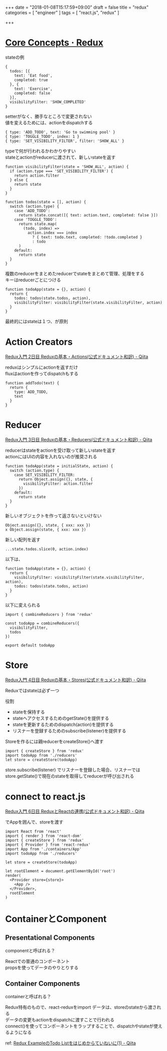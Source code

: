 +++
date = "2018-01-08T15:17:59+09:00"
draft = false
title = "redux"
categories = [ "engineer" ]
tags = [ "react.js", "redux" ]

+++

# [Core Concepts · Redux](https://redux.js.org/docs/introduction/CoreConcepts.html)

stateの例

```
{
  todos: [{
    text: 'Eat food',
    completed: true
  }, {
    text: 'Exercise',
    completed: false
  }],
  visibilityFilter: 'SHOW_COMPLETED'
}
```

setterがなく、勝手なところで変更されない  
値を変えるためには、actionをdispatchする  

```
{ type: 'ADD_TODO', text: 'Go to swimming pool' }
{ type: 'TOGGLE_TODO', index: 1 }
{ type: 'SET_VISIBILITY_FILTER', filter: 'SHOW_ALL' }
```

typeで何が行われるかわかりやすい  
stateとactionがreducerに渡されて、新しいstateを返す

```
function visibilityFilter(state = 'SHOW_ALL', action) {
  if (action.type === 'SET_VISIBILITY_FILTER') {
    return action.filter
  } else {
    return state
  }
}

function todos(state = [], action) {
  switch (action.type) {
    case 'ADD_TODO':
      return state.concat([{ text: action.text, completed: false }])
    case 'TOGGLE_TODO':
      return state.map(
        (todo, index) =>
          action.index === index
            ? { text: todo.text, completed: !todo.completed }
            : todo
      )
    default:
      return state
  }
}
```

複数のreducerをまとめたreducerでstateをまとめて管理、処理をする  
キーはreducerごとにつける  

```
function todoApp(state = {}, action) {
  return {
    todos: todos(state.todos, action),
    visibilityFilter: visibilityFilter(state.visibilityFilter, action)
  }
}
```

最終的にはstateは１つ、が原則  

# Action Creators

[Redux入門 2日目 Reduxの基本・Actions\(公式ドキュメント和訳\) \- Qiita](https://qiita.com/kiita312/items/8f8d047e5cbd87399ccb)  

reduxはシンプルにactionを返すだけ  
fluxはactionを作ってdispatchもする  

```
function addTodo(text) {
  return {
    type: ADD_TODO,
    text
  }
}
```

# Reducer

[Redux入門 3日目 Reduxの基本・Reducers\(公式ドキュメント和訳\) \- Qiita](https://qiita.com/kiita312/items/7fdce94912d6d9c801f8)  

reducerはstateをactionを受け取って新しいstateを返す  
actionにはUIの内容を入れないのが推奨される  

```
function todoApp(state = initialState, action) {
  switch (action.type) {
    case SET_VISIBILITY_FILTER:
      return Object.assign({}, state, {
        visibilityFilter: action.filter
      })
    default:
      return state
  }
}
```

新しいオブジェクトを作って返さないといけない  

```
Object.assign({}, state, { xxx: xxx })
x Object.assign(state, { xxx: xxx })
```

新しい配列を返す  

```
...state.todos.slice(0, action.index)
```

以下は、  

```
function todoApp(state = {}, action) {
  return {
    visibilityFilter: visibilityFilter(state.visibilityFilter, action),
    todos: todos(state.todos, action)
  }
}
```

以下に変えられる  

```
import { combineReducers } from 'redux'

const todoApp = combineReducers({
  visibilityFilter,
  todos
})

export default todoApp
```

# Store

[Redux入門 4日目 Reduxの基本・Stores\(公式ドキュメント和訳\) \- Qiita](https://qiita.com/kiita312/items/377787c24efac64f2495)  

Reduxではstateは必ず一つ  

役割  

- stateを保持する
- stateへアクセスするためのgetState()を提供する
- stateを更新するためのdispatch(action)を提供する
- リスナーを登録するためのsubscribe(listener)を提供する

Storeを作るには親reducerをcreateStore()へ渡す  

```
import { createStore } from 'redux'
import todoApp from './reducers'
let store = createStore(todoApp)
```

store.subscribe(listener) でリスナーを登録した場合、リスナーではstore.getState()で現在のstateを取得してreducerが呼び出される  

# connect to react.js

[Redux入門 6日目 ReduxとReactの連携\(公式ドキュメント和訳\) \- Qiita](https://qiita.com/kiita312/items/d769c85f446994349b52)

<Provider>でAppを囲んで、storeを渡す  

```
import React from 'react'
import { render } from 'react-dom'
import { createStore } from 'redux'
import { Provider } from 'react-redux'
import App from './containers/App'
import todoApp from './reducers'

let store = createStore(todoApp)

let rootElement = document.getElementById('root')
render(
  <Provider store={store}>
    <App />
  </Provider>,
  rootElement
)
```

# ContainerとComponent

## Presentational Components

componentと呼ばれる？  

Reactでの普通のコンポーネント  
propsを使ってデータのやりとりする  

## Container Components

containerと呼ばれる？  

Redux特有のもので、react-reduxをimport
データは、storeのstateから渡される  
データの変更もactionをdispatchに渡すことで行われる  
connect()を使ってコンポーネントをラップすることで、dispatchやstateが使えるようになる  

ref: [Redux ExampleのTodo Listをはじめからていねいに\(1\) \- Qiita](https://qiita.com/xkumiyu/items/9dfe51d2bcb3bdb06da3)
